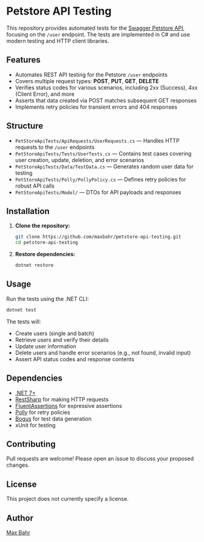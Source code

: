 # Petstore API Testing

This repository provides automated tests for the [Swagger Petstore API](https://petstore.swagger.io/), focusing on the `/user` endpoint. The tests are implemented in C# and use modern testing and HTTP client libraries.

## Features

- Automates REST API testing for the Petstore `/user` endpoints
- Covers multiple request types: **POST**, **PUT**, **GET**, **DELETE**
- Verifies status codes for various scenarios, including 2xx (Success), 4xx (Client Error), and more
- Asserts that data created via POST matches subsequent GET responses
- Implements retry policies for transient errors and 404 responses

## Structure

- `PetStoreApiTests/ApiRequests/UserRequests.cs` — Handles HTTP requests to the `/user` endpoints
- `PetStoreApiTests/Tests/UserTests.cs` — Contains test cases covering user creation, update, deletion, and error scenarios
- `PetStoreApiTests/Data/TestData.cs` — Generates random user data for testing
- `PetStoreApiTests/Polly/PollyPolicy.cs` — Defines retry policies for robust API calls
- `PetStoreApiTests/Model/` — DTOs for API payloads and responses

## Installation

1. **Clone the repository:**
   ```sh
   git clone https://github.com/maxbahr/petstore-api-testing.git
   cd petstore-api-testing
   ```

2. **Restore dependencies:**
   ```sh
   dotnet restore
   ```

## Usage

Run the tests using the .NET CLI:

```sh
dotnet test
```

The tests will:
- Create users (single and batch)
- Retrieve users and verify their details
- Update user information
- Delete users and handle error scenarios (e.g., not found, invalid input)
- Assert API status codes and response contents

## Dependencies

- [.NET 7+](https://dotnet.microsoft.com/)
- [RestSharp](https://restsharp.dev/) for making HTTP requests
- [FluentAssertions](https://fluentassertions.com/) for expressive assertions
- [Polly](https://github.com/App-vNext/Polly) for retry policies
- [Bogus](https://github.com/bchavez/Bogus) for test data generation
- xUnit for testing

## Contributing

Pull requests are welcome! Please open an issue to discuss your proposed changes.

## License

This project does not currently specify a license.

## Author

[Max Bahr](https://github.com/maxbahr)